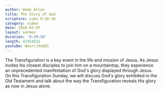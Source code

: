 ```yaml
---
author: Wade Allen
title: The Glory of God
scripture: Luke 9:28-36
category: video
date: 2016-02-07
layout: sermon
duration: '0:29:59' 
length: 43354532
youtube: Wwsrrj9oQXI
---
```


The Transfiguration is a key event in the life and mission of Jesus. As Jesus invites his closest disciples to join him on a mountaintop, they experience an unprecedented manifestation of God's glory displayed through Jesus. On this Transfiguration Sunday, we will discuss God's glory exhibited in the Old Testament and talk about the way the Transfiguration reveals His glory as now in Jesus alone.
